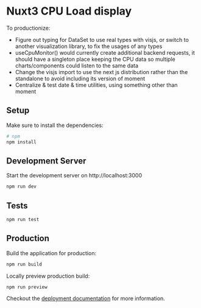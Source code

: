 # Nuxt3 CPU Load display

To productionize:

- Figure out typing for DataSet to use real types with visjs, or switch to another visualization library, to fix the usages of any types
- useCpuMonitor() would currently create additional backend requests, it should have a singleton place keeping the CPU data so multiple charts/components could listen to the same data
- Change the visjs import to use the next js distribution rather than the standalone to avoid
 including its version of moment
- Centralize & test date & time utilities, using something other than moment


## Setup

Make sure to install the dependencies:

```bash
# npm
npm install
```

## Development Server

Start the development server on http://localhost:3000

```bash
npm run dev
```

## Tests

```bash
npm run test
```

## Production

Build the application for production:

```bash
npm run build
```

Locally preview production build:

```bash
npm run preview
```

Checkout the [deployment documentation](https://v3.nuxtjs.org/guide/deploy/presets) for more information.
